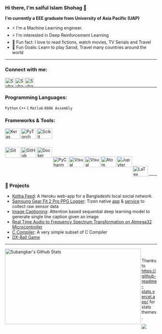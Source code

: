 ### Hi there, I'm saiful Islam Shohag 👋

**I'm currently a EEE graduate from University of Asia Pacific (UAP)**
- ⚡  I'm a Machine Learning engineer.
- ⚡  I'm interested in Deep Reinforcement Learning
- 👯 Fun fact: I love to read fictions, watch movies, TV Serials and Travel
- 🥅 Fun Goals: Learn to play Sarod, Travel many countries around the world

---

### Connect with me:
[<img align="left" alt="Subangkar | LinkedIn" width="30px" src="https://cdn.jsdelivr.net/npm/simple-icons@v3/icons/linkedin.svg" />][linkedin]
[<img align="left" alt="Subangkar | Twitter" width="30px" src="https://cdn.jsdelivr.net/npm/simple-icons@v3/icons/twitter.svg" />][twitter]
[<img align="left" alt="Subangkar | Instagram" width="30px" src="https://cdn.jsdelivr.net/npm/simple-icons@v3/icons/instagram.svg" />][instagram]
<!---
[<img align="left" alt="Subangkar" width="30px" src="https://raw.githubusercontent.com/iconic/open-iconic/master/svg/globe.svg" />][website]
[<img align="left" alt="Subangkar | YouTube" width="30px" src="https://cdn.jsdelivr.net/npm/simple-icons@v3/icons/youtube.svg" />][youtube]
-->
<br />

---

### Programming Languages:
<!-- [<img align="left" alt="Python" width="50px" height="35px" src="https://i.ibb.co/PFRJPD6/image.png" />](https://www.python.org/)

[<img align="left" alt="C" width="50px" height="35px" src="https://i.ibb.co/fNb1J47/image.png" />](https://en.wikipedia.org/wiki/C_(programming_language))

[<img align="left" alt="Matlab" width="50px" height="35px" src="https://i.ibb.co/K5sz46B/image.png" />](https://www.mathworks.com/products/matlab.html)
[<img align="left" alt="Assembly" width="50px" height="35px" src="https://i.ibb.co/9wythsn/image.png" />](https://jbwyatt.com/253/emu/asm_tutorial_01.html) -->
`Python` `C++` `C` `Matlab` `8086 Assembly`
<br />
    
### Frameworks & Tools:


[<img align="left" alt="Keras" width="50px" height="35px" src="https://i.ibb.co/fGjD3Ns/image.png" />](https://keras.io/)
[<img align="left" alt="PyTorch" width="50px" height="35px" src="https://i.ibb.co/mFzwkV2/image.png" />](https://pytorch.org/)
[<img align="left" alt="Scikit Learn" width="50px" height="35px" src="https://i.ibb.co/HhxPLyH/image.png" />](https://scikit-learn.org/)
<br />

<br />

[<img align="left" alt="Git" width="50px" height="35px" src="https://i.ibb.co/RpqgDfp/image.png" />](https://git-scm.com/)
[<img align="left" alt="GitHub" width="50px" height="35px" src="https://i.ibb.co/h26m6bp/image.png" />](https://github.com/)
[<img align="left" alt="Docker" width="50px" height="35px" src="https://i.ibb.co/rxvmJ9X/image.png" />](http://docker.io/)
<br />

[<img align="left" alt="PyCharm" width="50px" height="35px" src="https://i.ibb.co/whg19gH/image.png" />](https://www.jetbrains.com/pycharm/)

[<img align="left" alt="Visual Studio" width="50px" height="35px" src="https://i.ibb.co/nc0QqHt/image.png" />](https://visualstudio.microsoft.com/)
[<img align="left" alt="Visual Studio Code" width="50px" height="35px" src="https://i.ibb.co/Wxt9zvg/image.png" />](https://code.visualstudio.com/)
[<img align="left" alt="Atom" width="50px" height="35px" src="https://i.ibb.co/j86VLn6/image.png" />](https://atom.io/)
[<img align="left" alt="Jupyter Notebook" width="50px" height="35px" src="https://i.ibb.co/GMLxXcg/image.png" />](https://jupyter.org/)
<br />

[<img align="left" alt="LaTex" width="50px" height="35px" src="https://i.ibb.co/Cn5G0MZ/image.png" />](https://www.latex-project.org/)

<br />

---

### 📕 Projects
- [Kotha Feed](https://github.com/ssohug/Kotha-Feed-Classifier): A Heroku web-app for a Bangladeshi local social network.
- [Samsung Gear Fit 2 Pro PPG Logger](https://github.com/Subangkar/Tizen-Sensor-Raw-Data-Saving-Service): Tizen native [app](https://github.com/Subangkar/Gear-Fit-2-Sensor-Raw-Data-Sync) & [service](https://github.com/Subangkar/Tizen-Sensor-Raw-Data-Saving-Service) to collect raw sensor data
- [Image Captioning](https://github.com/Subangkar/Image-Captioning-Attention-PyTorch): Attention based sequential deep learning model to generate single line caption given an image
- [Real Time Audio to Frequency Spectrum Transformation on Atmega32 Microcontroller](https://github.com/Subangkar/Real-Time-Audio-to-Frequency-Spectrum-Transformation-on-Atmega32)
- [C Compiler](https://github.com/Subangkar/Compiler-CSE-310-BUET): A very simple subset of C Compiler
- [DX-Ball Game](https://github.com/Subangkar/DX-Ball-iGraphics-Project-BUET)

---

<img align="left" height="250px" width="450px" alt="Subangkar's Github Stats" src="https://github-readme-stats.vercel.app/api?username=Subangkar&show_icons=true&hide_border=true&theme=radical&count_private=true" />
<!--
<img align="left" height="250px" width="400px" alt="Topmost Used Languages" src="https://github-readme-stats.vercel.app/api/top-langs/?username=Subangkar&layout=compact&hide_border=true&theme=radical" />
-->
<br />
  
Thanks to https://github-readme-stats.vercel.app/ for stats themes.

  
  
![](https://komarev.com/ghpvc/?username=Subangkar)


[website]: https://sites.google.com/Subangkar
[twitter]: https://twitter.com/Subangkar_Kr
[youtube]: https://www.youtube.com/channel/UCZXpAN0rFHIsnGfvvAgRXgA
[instagram]: https://www.instagram.com/subangkar.karmaker
[linkedin]: https://www.linkedin.com/in/saiful-sohug


<!--
**Subangkar/Subangkar** is a ✨ _special_ ✨ repository because its `README.md` (this file) appears on your GitHub profile.

Here are some ideas to get you started:

- 🔭 I’m currently working on ...
- 🌱 I’m currently learning ...
- 👯 I’m looking to collaborate on ...
- 🤔 I’m looking for help with ...
- 💬 Ask me about ...
- 📫 How to reach me: ...
- 😄 Pronouns: ...
- ⚡ Fun fact: ...
-->
